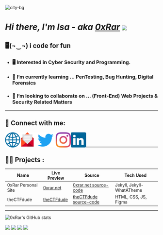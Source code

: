 ![city-bg](https://user-images.githubusercontent.com/33517160/140439843-c5f7dad7-8734-4efe-b3ec-598f392f4408.gif)

[website]: http://0xrar.net
[twitter]: https://twitter.com/fcv9_q
[instagram]: https://instagram.com/fcv9
[linkedin]: https://www.linkedin.com/in/isa-ebrahim-33b0b2219/
[email]: mailto:RarDev@protonmail.com

[Wave]: https://user-images.githubusercontent.com/33517160/141124623-1b92425a-078c-4e3e-bc0b-1acd7aed22ec.gif

# <i>Hi there, I'm Isa - aka [0xRar][website]</i> <img align="center" width="60px" src=https://user-images.githubusercontent.com/33517160/141124623-1b92425a-078c-4e3e-bc0b-1acd7aed22ec.gif>

## 🖥(¬‿¬) i code for fun
- ### 🖥 Interested in Cyber Security and Programming.

- ### 🌱 I’m currently learning ... **PenTesting, Bug Hunting, Digital Forensics**
- ### 👯 I’m looking to collaborate on ... **(Front-End) Web Projects & Security Related Matters**

------------------------------------------
## 🔗 Connect with me:
[<img align="left" width="50px" src="https://raw.githubusercontent.com/0xRar/0xRar/43de129066894d5dd904315e87a0080d50c234d6/icons/Globe.svg"/>][website]
[<img align="left" width="47px" src="https://raw.githubusercontent.com/0xRar/0xRar/15e0b97359d40a6437137f36355edeb8442433d8/icons/Email.svg"/>][email]
[<img align="left" width="70px" src="https://raw.githubusercontent.com/0xRar/0xRar/6e5db5cb365f440a9150d180506af538a0640a85/icons/Twitter.svg"/>][twitter]
[<img align="left" width="50px" src="https://raw.githubusercontent.com/0xRar/0xRar/43de129066894d5dd904315e87a0080d50c234d6/icons/Instagram.svg"/>][instagram]
[<img align="left" width="50px" src="https://raw.githubusercontent.com/0xRar/0xRar/6e5db5cb365f440a9150d180506af538a0640a85/icons/Linkedin.svg"/>][linkedin]

<br />
<br />

------------------------------------------

## 👷‍♂️ Projects : 
[theCTFdude]: https://thectfdude.github.io/TCD
[theCTFdude source-code]: https://github.com/thectfdude/TCD 

[0xrar.net]: http://0xrar.net
[0xrar.net source-code]: https://github.com/0xRar/0xrar.github.io

| Name                | Live Preview      | Source                   | Tech Used                 |
|---------------------|-------------------|--------------------------|---------------------------|
| 0xRar Personal Site |  [0xrar.net]      | [0xrar.net source-code]  | Jekyll, Jekyll-WhatATheme |
| theCTFdude          |  [theCTFdude]     | [theCTFdude source-code] | HTML, CSS, JS, Figma      |

------------------------------------------

![0xRar's GitHub stats](https://github-readme-stats.vercel.app/api?username=0xRar&show_icons=true&theme=synthwave)

<a href="https://github.com/0xRar/KillerQueenCTF-2021">
  <img align="center" src="https://github-readme-stats.vercel.app/api/pin/?username=0xRar&theme=synthwave&repo=KillerQueenCTF-2021" />
</a>

<a href="https://github.com/0xRar/CyberTalents-Marathon-CTF">
  <img align="center" src="https://github-readme-stats.vercel.app/api/pin/?username=0xRar&theme=synthwave&repo=CyberTalents-Marathon-CTF" />
</a>

<a href="https://github.com/0xRar/FlandersWriteup">
  <img align="center" src="https://github-readme-stats.vercel.app/api/pin/?username=0xRar&theme=synthwave&repo=FlandersWriteup" />
</a>

<a href="https://github.com/0xRar/Aspire-CTF-2021">
  <img align="center" src="https://github-readme-stats.vercel.app/api/pin/?username=0xRar&theme=synthwave&repo=Aspire-CTF-2021" />
</a>
